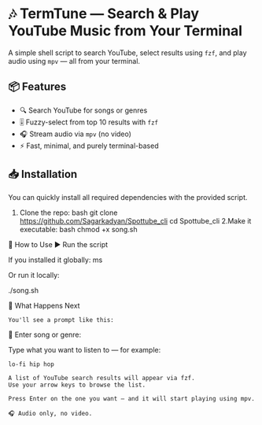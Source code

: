 # 🎶 TermTune — Search & Play YouTube Music from Your Terminal

A simple shell script to search YouTube, select results using `fzf`, and play audio using `mpv` — all from your terminal.

## 📦 Features

- 🔍 Search YouTube for songs or genres
- 🎚️ Fuzzy-select from top 10 results with `fzf`
- 🎧 Stream audio via `mpv` (no video)
- ⚡ Fast, minimal, and purely terminal-based

## 📥 Installation

You can quickly install all required dependencies with the provided script.

1. Clone the repo:
   bash
 git clone https://github.com/Sagarkadyan/Spottube_cli
 cd Spottube_cli
2.Make it executable:
  bash
chmod +x song.sh

🚀 How to Use
▶️ Run the script

If you installed it globally:
ms

Or run it locally:

./song.sh

🎵 What Happens Next

    You'll see a prompt like this:

🎵 Enter song or genre:

Type what you want to listen to — for example:

    lo-fi hip hop

    A list of YouTube search results will appear via fzf.
    Use your arrow keys to browse the list.

    Press Enter on the one you want — and it will start playing using mpv.

    🎧 Audio only, no video.

